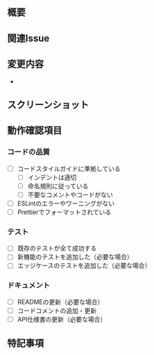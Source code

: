 <!--
  開発フロー:
  1. developブランチから新しいブランチを作成
  2. 作成したブランチで変更を実装
  3. Pull Requestを作成
  4. レビュー後にdevelopブランチにマージ
-->

## 概要

<!-- このPull Requestの目的を1-2文で簡潔に説明してください -->

## 関連Issue

<!-- 関連するIssueがある場合は以下のように記載してください -->
<!-- 例: close #123, related #456 -->

## 変更内容

<!-- 実装の詳細を箇条書きで記載してください -->
<!-- 例: -->
<!-- - ログイン画面のデザインを更新 -->
<!-- - パスワードリセット機能を追加 -->

-

## スクリーンショット

<!-- UIの変更がある場合は、変更前後のスクリーンショットを添付してください -->
<!-- 例: -->
<!-- ### 変更前 -->
<!-- [スクリーンショット] -->
<!-- ### 変更後 -->
<!-- [スクリーンショット] -->

## 動作確認項目

<!-- 確認が完了した項目にチェックを入れてください -->

### コードの品質

- [ ] コードスタイルガイドに準拠している
  - [ ] インデントは適切
  - [ ] 命名規則に従っている
  - [ ] 不要なコメントやコードがない
- [ ] ESLintのエラーやワーニングがない
- [ ] Prettierでフォーマットされている

### テスト

- [ ] 既存のテストが全て成功する
- [ ] 新機能のテストを追加した（必要な場合）
- [ ] エッジケースのテストを追加した（必要な場合）

### ドキュメント

- [ ] READMEの更新（必要な場合）
- [ ] コードコメントの追加・更新
- [ ] API仕様書の更新（必要な場合）

## 特記事項

<!-- レビュアーへの注意点や補足説明があれば記載してください -->
<!-- 例: -->
<!-- - この実装での特別な判断理由 -->
<!-- - 既知の制限事項 -->
<!-- - 今後の改善予定 -->
